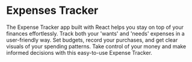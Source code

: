 # Expenses Tracker

The Expense Tracker app built with React helps you stay on top of your finances effortlessly. Track both your 'wants' and 'needs' expenses in a user-friendly way. Set budgets, record your purchases, and get clear visuals of your spending patterns. Take control of your money and make informed decisions with this easy-to-use Expense Tracker.